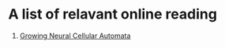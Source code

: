 # A  list of relavant online reading

1. [Growing Neural Cellular Automata](https://distill.pub/2020/growing-ca/)
